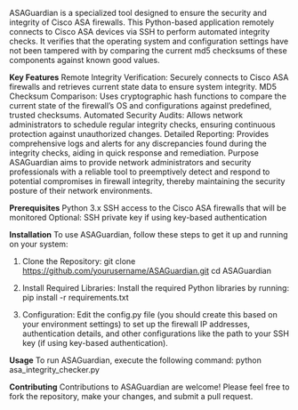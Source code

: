 ASAGuardian is a specialized tool designed to ensure the security and integrity of Cisco ASA firewalls. This Python-based application remotely connects to Cisco ASA devices via SSH to perform automated integrity checks. It verifies that the operating system and configuration settings have not been tampered with by comparing the current md5 checksums of these components against known good values.

**Key Features**
Remote Integrity Verification: Securely connects to Cisco ASA firewalls and retrieves current state data to ensure system integrity.
MD5 Checksum Comparison: Uses cryptographic hash functions to compare the current state of the firewall’s OS and configurations against predefined, trusted checksums.
Automated Security Audits: Allows network administrators to schedule regular integrity checks, ensuring continuous protection against unauthorized changes.
Detailed Reporting: Provides comprehensive logs and alerts for any discrepancies found during the integrity checks, aiding in quick response and remediation.
Purpose
ASAGuardian aims to provide network administrators and security professionals with a reliable tool to preemptively detect and respond to potential compromises in firewall integrity, thereby maintaining the security posture of their network environments.

**Prerequisites**
Python 3.x
SSH access to the Cisco ASA firewalls that will be monitored
Optional: SSH private key if using key-based authentication

**Installation**
To use ASAGuardian, follow these steps to get it up and running on your system:

1. Clone the Repository:
   git clone https://github.com/yourusername/ASAGuardian.git
   cd ASAGuardian

2. Install Required Libraries:
   Install the required Python libraries by running:
   pip install -r requirements.txt

3. Configuration:
   Edit the config.py file (you should create this based on your environment settings) to set up the firewall IP addresses, authentication details, and other configurations like the path to your SSH key (if using key-based authentication).

**Usage**
To run ASAGuardian, execute the following command:
python asa_integrity_checker.py

**Contributing**
Contributions to ASAGuardian are welcome! Please feel free to fork the repository, make your changes, and submit a pull request.

